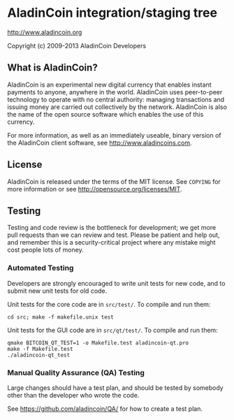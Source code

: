 AladinCoin integration/staging tree
================================

http://www.aladincoin.org

Copyright (c) 2009-2013 AladinCoin Developers

What is AladinCoin?
----------------

AladinCoin is an experimental new digital currency that enables instant payments to
anyone, anywhere in the world. AladinCoin uses peer-to-peer technology to operate
with no central authority: managing transactions and issuing money are carried
out collectively by the network. AladinCoin is also the name of the open source
software which enables the use of this currency.

For more information, as well as an immediately useable, binary version of
the AladinCoin client software, see http://www.aladincoins.com.

License
-------

AladinCoin is released under the terms of the MIT license. See `COPYING` for more
information or see http://opensource.org/licenses/MIT.

Testing
-------

Testing and code review is the bottleneck for development; we get more pull
requests than we can review and test. Please be patient and help out, and
remember this is a security-critical project where any mistake might cost people
lots of money.

### Automated Testing

Developers are strongly encouraged to write unit tests for new code, and to
submit new unit tests for old code.

Unit tests for the core code are in `src/test/`. To compile and run them:

    cd src; make -f makefile.unix test

Unit tests for the GUI code are in `src/qt/test/`. To compile and run them:

    qmake BITCOIN_QT_TEST=1 -o Makefile.test aladincoin-qt.pro
    make -f Makefile.test
    ./aladincoin-qt_test


### Manual Quality Assurance (QA) Testing

Large changes should have a test plan, and should be tested by somebody other
than the developer who wrote the code.

See https://github.com/aladincoin/QA/ for how to create a test plan.
